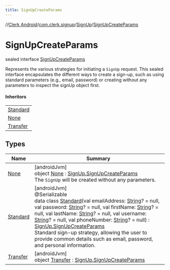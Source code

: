 ```yaml
---
title: SignUpCreateParams
---
```

//[Clerk Android](../../../../index.html)/[com.clerk.signup](../../index.html)/[SignUp](../index.html)/[SignUpCreateParams](index.html)



# SignUpCreateParams

sealed interface [SignUpCreateParams](index.html)

Represents the various strategies for initiating a `SignUp` request. This sealed interface encapsulates the different ways to create a sign-up, such as using standard parameters (e.g., email, password) or creating without any parameters to inspect the signUp object first.



#### Inheritors


| |
|---|
| [Standard](-standard/index.html) |
| [None](-none/index.html) |
| [Transfer](-transfer/index.html) |


## Types


| Name | Summary |
|---|---|
| [None](-none/index.html) | [androidJvm]<br>object [None](-none/index.html) : [SignUp.SignUpCreateParams](index.html)<br>The `SignUp` will be created without any parameters. |
| [Standard](-standard/index.html) | [androidJvm]<br>@Serializable<br>data class [Standard](-standard/index.html)(val emailAddress: [String](https://kotlinlang.org/api/latest/jvm/stdlib/kotlin-stdlib/kotlin/-string/index.html)? = null, val password: [String](https://kotlinlang.org/api/latest/jvm/stdlib/kotlin-stdlib/kotlin/-string/index.html)? = null, val firstName: [String](https://kotlinlang.org/api/latest/jvm/stdlib/kotlin-stdlib/kotlin/-string/index.html)? = null, val lastName: [String](https://kotlinlang.org/api/latest/jvm/stdlib/kotlin-stdlib/kotlin/-string/index.html)? = null, val username: [String](https://kotlinlang.org/api/latest/jvm/stdlib/kotlin-stdlib/kotlin/-string/index.html)? = null, val phoneNumber: [String](https://kotlinlang.org/api/latest/jvm/stdlib/kotlin-stdlib/kotlin/-string/index.html)? = null) : [SignUp.SignUpCreateParams](index.html)<br>Standard sign-up strategy, allowing the user to provide common details such as email, password, and personal information. |
| [Transfer](-transfer/index.html) | [androidJvm]<br>object [Transfer](-transfer/index.html) : [SignUp.SignUpCreateParams](index.html) |

